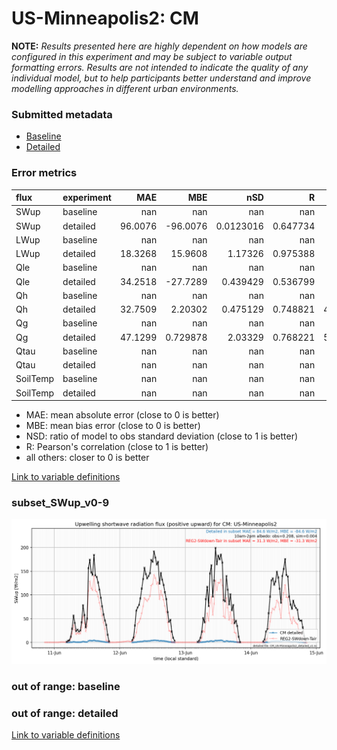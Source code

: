 # US-Minneapolis2: CM

**NOTE:** *Results presented here are highly dependent on how models are configured in this experiment and may be subject to variable output formatting errors. Results are not intended to indicate the quality of any individual model, but to help participants better understand and improve modelling approaches in different urban environments.*

### Submitted metadata

- [Baseline](CM_US-Minneapolis2_baseline_attrs.md)
- [Detailed](CM_US-Minneapolis2_detailed_attrs.md)

### Error metrics

| flux     | experiment   |      MAE |        MBE |         nSD |          R |     5th |    95th |     RMSE |      cRMSE |       AMBE |      1-nSD |         1-R |   nSkewness |   nKurtosis |     Overlap |
|:---------|:-------------|---------:|-----------:|------------:|-----------:|--------:|--------:|---------:|-----------:|-----------:|-----------:|------------:|------------:|------------:|------------:|
| SWup     | baseline     | nan      | nan        | nan         | nan        | nan     | nan     | nan      | nan        | nan        | nan        | nan         |  nan        |  nan        | nan         |
| SWup     | detailed     |  96.0076 | -96.0076   |   0.0123016 |   0.647734 |   2.48  | 299.12  | 135.821  |   0.992076 |  96.0076   |   0.987698 |   0.352266  |    0.628219 |    1.14789  |   0.63108   |
| LWup     | baseline     | nan      | nan        | nan         | nan        | nan     | nan     | nan      | nan        | nan        | nan        | nan         |  nan        |  nan        | nan         |
| LWup     | detailed     |  18.3268 |  15.9608   |   1.17326   |   0.975388 |  11.34  |  50.46  |  26.7609 |   0.296265 |  15.9608   |   0.173262 |   0.0246119 |    1.44776  |    0.840484 |   0.0889581 |
| Qle      | baseline     | nan      | nan        | nan         | nan        | nan     | nan     | nan      | nan        | nan        | nan        | nan         |  nan        |  nan        | nan         |
| Qle      | detailed     |  34.2518 | -27.7289   |   0.439429  |   0.536799 |   5.792 | 127.83  |  71.1052 |   0.84931  |  27.7289   |   0.560571 |   0.463201  |    0.417259 |    0.9971   |   0.286345  |
| Qh       | baseline     | nan      | nan        | nan         | nan        | nan     | nan     | nan      | nan        | nan        | nan        | nan         |  nan        |  nan        | nan         |
| Qh       | detailed     |  32.7509 |   2.20302  |   0.475129  |   0.748821 |  47.371 |  55.237 |  45.5141 |   0.71706  |   2.20302  |   0.524872 |   0.251179  |    0.59302  |    0.277859 |   0.539258  |
| Qg       | baseline     | nan      | nan        | nan         | nan        | nan     | nan     | nan      | nan        | nan        | nan        | nan         |  nan        |  nan        | nan         |
| Qg       | detailed     |  47.1299 |   0.729878 |   2.03329   |   0.768221 |  52.589 |  88.956 |  63.3107 |   1.41783  |   0.729878 |   1.03327  |   0.231779  |    0.366673 |    0.82537  |   0.381611  |
| Qtau     | baseline     | nan      | nan        | nan         | nan        | nan     | nan     | nan      | nan        | nan        | nan        | nan         |  nan        |  nan        | nan         |
| Qtau     | detailed     | nan      | nan        | nan         | nan        | nan     | nan     | nan      | nan        | nan        | nan        | nan         |  nan        |  nan        | nan         |
| SoilTemp | baseline     | nan      | nan        | nan         | nan        | nan     | nan     | nan      | nan        | nan        | nan        | nan         |  nan        |  nan        | nan         |
| SoilTemp | detailed     | nan      | nan        | nan         | nan        | nan     | nan     | nan      | nan        | nan        | nan        | nan         |  nan        |  nan        | nan         |

 - MAE: mean absolute error (close to 0 is better)
 - MBE: mean bias error (close to 0 is better)
 - NSD: ratio of model to obs standard deviation (close to 1 is better)
 - R: Pearson's correlation (close to 1 is better)
 - all others: closer to 0 is better

[Link to variable definitions](../modelattrs/variable_definitions.md)

### <a name="subset_swup_v0-9"></a>subset_SWup_v0-9
[![CM_US-Minneapolis2_subset_SWup_v0-9.png](CM_US-Minneapolis2_subset_SWup_v0-9.png)](CM_US-Minneapolis2_subset_SWup_v0-9.png)

### out of range: baseline


### out of range: detailed



[Link to variable definitions](../modelattrs/variable_definitions.md)

